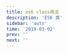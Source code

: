 ```yaml
---
title: es6 class用法
description: 'ES6 类'
sidebar: 'auto'
time: '2019-03-02'
prev: ''
next: ''
---
```



























